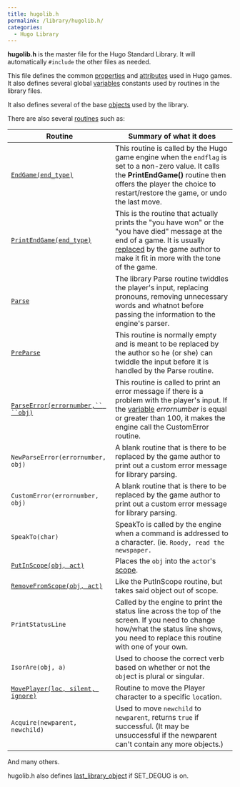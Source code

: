 ```yaml
---
title: hugolib.h
permalink: /library/hugolib.h/
categories: 
  - Hugo Library
---
```


**hugolib.h** is the master file for the Hugo Standard Library. It will
automatically `#include` the other files as needed.

This file defines the common [properties](properties/) and
[attributes](attributes/) used in Hugo games. It also defines
several global [variables](basics/variables/) constants used by
routines in the library files.

It also defines several of the base [objects](basics/objects/) used
by the library.

There are also several [routines](routines/) such as:

| Routine                                                            | Summary of what it does                                                                                                                                                                                                               |
|--------------------------------------------------------------------|---------------------------------------------------------------------------------------------------------------------------------------------------------------------------------------------------------------------------------------|
| [`EndGame(end_type)`](routines/endgame/)                          | This routine is called by the Hugo game engine when the `endflag` is set to a non-zero value. It calls the **PrintEndGame()** routine then offers the player the choice to restart/restore the game, or undo the last move.           |
| [`PrintEndGame(end_type)`](routines/printendgame/)                | This is the routine that actually prints the "you have won" or the "you have died" message at the end of a game. It is usually [replaced](guts/replace/) by the game author to make it fit in more with the tone of the game.    |
| [`Parse`](routines/parse/)                                        | The library Parse routine twiddles the player's input, replacing pronouns, removing unnecessary words and whatnot before passing the information to the engine's parser.                                                              |
| [`PreParse`](parsing/preparse/)                                  | This routine is normally empty and is meant to be replaced by the author so he (or she) can twiddle the input before it is handled by the Parse routine.                                                                              |
| [`ParseError(errornumber,`` ``obj)`](parsing/parseerror/)        | This routine is called to print an error message if there is a problem with the player's input. If the [variable](basics/variables/) *errornumber* is equal or greater than 100, it makes the engine call the CustomError routine. |
| `NewParseError(errornumber, obj)`                                  | A blank routine that is there to be replaced by the game author to print out a custom error message for library parsing.                                                                                                              |
| `CustomError(errornumber, obj)`                                    | A blank routine that is there to be replaced by the game author to print out a custom error message for library parsing.                                                                                                              |
| `SpeakTo(char)`                                                    | SpeakTo is called by the engine when a command is addressed to a character. (ie. `Roody, read the newspaper.`                                                                                                                         |
| [`PutInScope(obj, act)`](properties/in_scope/)           | Places the `obj` into the `act`or's [scope](scope/).                                                                                                                                                                        |
| [`RemoveFromScope(obj, act)`](properties/in_scope/) | Like the PutInScope routine, but takes said object out of scope.                                                                                                                                                                      |
| `PrintStatusLine`                                                  | Called by the engine to print the status line across the top of the screen. If you need to change how/what the status line shows, you need to replace this routine with one of your own.                                              |
| `IsorAre(obj, a)`                                                  | Used to choose the correct verb based on whether or not the `obj`ect is plural or singular.                                                                                                                                           |
| [`MovePlayer(loc, silent, ignore)`](routines/moveplayer/)         | Routine to move the Player character to a specific `loc`ation.                                                                                                                                                                        |
| `Acquire(newparent, newchild)`                                     | Used to move `newchild` to `newparent`, returns `true` if successful. (It may be unsuccessful if the newparent can't contain any more objects.)                                                                                       |

And many others.


hugolib.h also defines [last_library_object](library/last_library_object) if SET_DEGUG is on.
